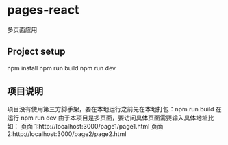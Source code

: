 # pages-react

多页面应用

## Project setup

npm install
npm run build
npm run dev

## 项目说明

项目没有使用第三方脚手架，要在本地运行之前先在本地打包：npm run build 在运行 npm run dev
由于本项目是多页面，要访问具体页面需要输入具体地址比如：
页面 1:http://localhost:3000/page1/page1.html
页面 2:http://localhost:3000/page2/page2.html
